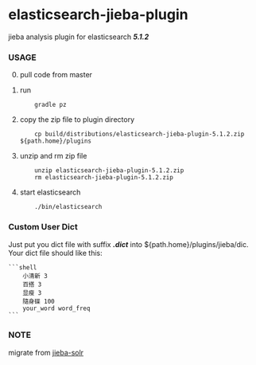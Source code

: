 # elasticsearch-jieba-plugin
jieba analysis plugin for elasticsearch ***5.1.2***


### USAGE
0. pull code from master
1. run

    ```shell
        gradle pz
    ```
2. copy the zip file to plugin directory

    ```shell
        cp build/distributions/elasticsearch-jieba-plugin-5.1.2.zip ${path.home}/plugins
    ```
4. unzip and rm zip file

    ```shell
        unzip elasticsearch-jieba-plugin-5.1.2.zip
        rm elasticsearch-jieba-plugin-5.1.2.zip
    ```
5. start elasticsearch

    ```shell
        ./bin/elasticsearch
    ```


### Custom User Dict
Just put you dict file with suffix ***.dict*** into  ${path.home}/plugins/jieba/dic. Your dict
file should like this:

    ```shell
        小清新 3
        百搭 3
        显瘦 3
        隨身碟 100
        your_word word_freq
    ```

### NOTE
migrate from [jieba-solr](https://github.com/sing1ee/jieba-solr)
